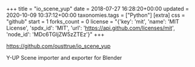 +++
title = "io_scene_yup"
date = 2018-07-27 16:28:20+00:00
updated = 2020-10-09 10:37:12+00:00
taxonomies.tags = ["Python"]
[extra]
css = "github"
start = 1
forks_count = 0
license = "{'key': 'mit', 'name': 'MIT License', 'spdx_id': 'MIT', 'url': 'https://api.github.com/licenses/mit', 'node_id': 'MDc6TGljZW5zZTEz'}"
+++

<https://github.com/ousttrue/io_scene_yup>

Y-UP Scene importer and exporter for Blender

